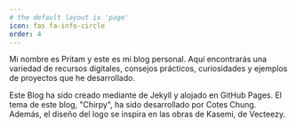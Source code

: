 ```yaml
---
# the default layout is 'page'
icon: fas fa-info-circle
order: 4
---
```


Mi nombre es Pritam y este es mi blog personal. Aquí encontrarás una variedad de recursos digitales, consejos prácticos, curiosidades y ejemplos de proyectos que he desarrollado.

Este Blog ha sido creado mediante de Jekyll y alojado en GitHub Pages. El tema de este blog, "Chirpy", ha sido desarrollado por Cotes Chung. Además, el diseño del  logo se inspira en las obras de Kasemi, de Vecteezy.